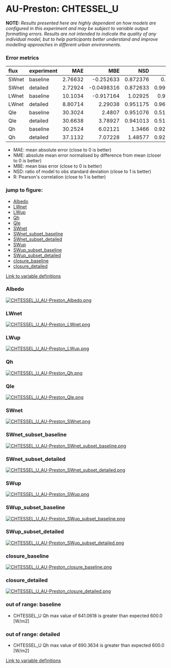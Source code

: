 # AU-Preston: CHTESSEL_U

**NOTE:** *Results presented here are highly dependent on how models are configured in this experiment and may be subject to variable output formatting errors. Results are not intended to indicate the quality of any individual model, but to help participants better understand and improve modelling approaches in different urban environments.*

### Error metrics

| flux   | experiment   |      MAE |        MBE |      NSD |        R |
|:-------|:-------------|---------:|-----------:|---------:|---------:|
| SWnet  | baseline     |  2.76632 | -0.252633  | 0.872376 | 0.9999   |
| SWnet  | detailed     |  2.72924 | -0.0498316 | 0.872633 | 0.999902 |
| LWnet  | baseline     | 10.1034  | -0.917164  | 1.02925  | 0.96014  |
| LWnet  | detailed     |  8.80714 |  2.29038   | 0.951175 | 0.966131 |
| Qle    | baseline     | 30.3024  |  2.4807    | 0.951076 | 0.517894 |
| Qle    | detailed     | 30.6638  |  3.78927   | 0.941013 | 0.516077 |
| Qh     | baseline     | 30.2524  |  6.02121   | 1.3466   | 0.928309 |
| Qh     | detailed     | 37.1132  |  7.07228   | 1.48577  | 0.927848 |

 - MAE: mean absolute error (close to 0 is better)
 - NME: absolute mean error normalised by difference from mean  (closer to 0 is better)
 - MBE: mean bias error (close to 0 is better)
 - NSD: ratio of model to obs standard deviation (close to 1 is better)
 - R: Pearson's correlation (close to 1 is better)

### jump to figure:
 - [Albedo](#albedo)
 - [LWnet](#lwnet)
 - [LWup](#lwup)
 - [Qh](#qh)
 - [Qle](#qle)
 - [SWnet](#swnet)
 - [SWnet_subset_baseline](#swnet_subset_baseline)
 - [SWnet_subset_detailed](#swnet_subset_detailed)
 - [SWup](#swup)
 - [SWup_subset_baseline](#swup_subset_baseline)
 - [SWup_subset_detailed](#swup_subset_detailed)
 - [closure_baseline](#closure_baseline)
 - [closure_detailed](#closure_detailed)

[Link to variable definitions](../modelattrs/variable_definitions.md)

### <a name="albedo"></a>Albedo
[![CHTESSEL_U_AU-Preston_Albedo.png](CHTESSEL_U_AU-Preston_Albedo.png)](CHTESSEL_U_AU-Preston_Albedo.png)

### <a name="lwnet"></a>LWnet
[![CHTESSEL_U_AU-Preston_LWnet.png](CHTESSEL_U_AU-Preston_LWnet.png)](CHTESSEL_U_AU-Preston_LWnet.png)

### <a name="lwup"></a>LWup
[![CHTESSEL_U_AU-Preston_LWup.png](CHTESSEL_U_AU-Preston_LWup.png)](CHTESSEL_U_AU-Preston_LWup.png)

### <a name="qh"></a>Qh
[![CHTESSEL_U_AU-Preston_Qh.png](CHTESSEL_U_AU-Preston_Qh.png)](CHTESSEL_U_AU-Preston_Qh.png)

### <a name="qle"></a>Qle
[![CHTESSEL_U_AU-Preston_Qle.png](CHTESSEL_U_AU-Preston_Qle.png)](CHTESSEL_U_AU-Preston_Qle.png)

### <a name="swnet"></a>SWnet
[![CHTESSEL_U_AU-Preston_SWnet.png](CHTESSEL_U_AU-Preston_SWnet.png)](CHTESSEL_U_AU-Preston_SWnet.png)

### <a name="swnet_subset_baseline"></a>SWnet_subset_baseline
[![CHTESSEL_U_AU-Preston_SWnet_subset_baseline.png](CHTESSEL_U_AU-Preston_SWnet_subset_baseline.png)](CHTESSEL_U_AU-Preston_SWnet_subset_baseline.png)

### <a name="swnet_subset_detailed"></a>SWnet_subset_detailed
[![CHTESSEL_U_AU-Preston_SWnet_subset_detailed.png](CHTESSEL_U_AU-Preston_SWnet_subset_detailed.png)](CHTESSEL_U_AU-Preston_SWnet_subset_detailed.png)

### <a name="swup"></a>SWup
[![CHTESSEL_U_AU-Preston_SWup.png](CHTESSEL_U_AU-Preston_SWup.png)](CHTESSEL_U_AU-Preston_SWup.png)

### <a name="swup_subset_baseline"></a>SWup_subset_baseline
[![CHTESSEL_U_AU-Preston_SWup_subset_baseline.png](CHTESSEL_U_AU-Preston_SWup_subset_baseline.png)](CHTESSEL_U_AU-Preston_SWup_subset_baseline.png)

### <a name="swup_subset_detailed"></a>SWup_subset_detailed
[![CHTESSEL_U_AU-Preston_SWup_subset_detailed.png](CHTESSEL_U_AU-Preston_SWup_subset_detailed.png)](CHTESSEL_U_AU-Preston_SWup_subset_detailed.png)

### <a name="closure_baseline"></a>closure_baseline
[![CHTESSEL_U_AU-Preston_closure_baseline.png](CHTESSEL_U_AU-Preston_closure_baseline.png)](CHTESSEL_U_AU-Preston_closure_baseline.png)

### <a name="closure_detailed"></a>closure_detailed
[![CHTESSEL_U_AU-Preston_closure_detailed.png](CHTESSEL_U_AU-Preston_closure_detailed.png)](CHTESSEL_U_AU-Preston_closure_detailed.png)

### out of range: baseline

 - CHTESSEL_U Qh max value of 641.0618 is greater than expected 600.0 [W/m2]

### out of range: detailed

 - CHTESSEL_U Qh max value of 690.3634 is greater than expected 600.0 [W/m2]


[Link to variable definitions](../modelattrs/variable_definitions.md)

